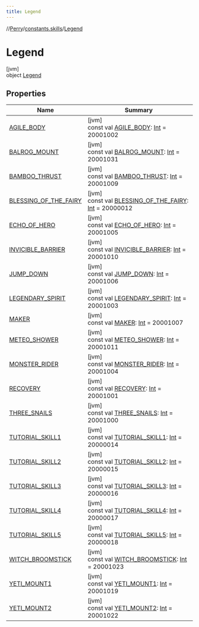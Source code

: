 ```yaml
---
title: Legend
---
```

//[Perry](../../../index.html)/[constants.skills](../index.html)/[Legend](index.html)



# Legend



[jvm]\
object [Legend](index.html)



## Properties


| Name | Summary |
|---|---|
| [AGILE_BODY](-a-g-i-l-e_-b-o-d-y.html) | [jvm]<br>const val [AGILE_BODY](-a-g-i-l-e_-b-o-d-y.html): [Int](https://kotlinlang.org/api/latest/jvm/stdlib/kotlin/-int/index.html) = 20001002 |
| [BALROG_MOUNT](-b-a-l-r-o-g_-m-o-u-n-t.html) | [jvm]<br>const val [BALROG_MOUNT](-b-a-l-r-o-g_-m-o-u-n-t.html): [Int](https://kotlinlang.org/api/latest/jvm/stdlib/kotlin/-int/index.html) = 20001031 |
| [BAMBOO_THRUST](-b-a-m-b-o-o_-t-h-r-u-s-t.html) | [jvm]<br>const val [BAMBOO_THRUST](-b-a-m-b-o-o_-t-h-r-u-s-t.html): [Int](https://kotlinlang.org/api/latest/jvm/stdlib/kotlin/-int/index.html) = 20001009 |
| [BLESSING_OF_THE_FAIRY](-b-l-e-s-s-i-n-g_-o-f_-t-h-e_-f-a-i-r-y.html) | [jvm]<br>const val [BLESSING_OF_THE_FAIRY](-b-l-e-s-s-i-n-g_-o-f_-t-h-e_-f-a-i-r-y.html): [Int](https://kotlinlang.org/api/latest/jvm/stdlib/kotlin/-int/index.html) = 20000012 |
| [ECHO_OF_HERO](-e-c-h-o_-o-f_-h-e-r-o.html) | [jvm]<br>const val [ECHO_OF_HERO](-e-c-h-o_-o-f_-h-e-r-o.html): [Int](https://kotlinlang.org/api/latest/jvm/stdlib/kotlin/-int/index.html) = 20001005 |
| [INVICIBLE_BARRIER](-i-n-v-i-c-i-b-l-e_-b-a-r-r-i-e-r.html) | [jvm]<br>const val [INVICIBLE_BARRIER](-i-n-v-i-c-i-b-l-e_-b-a-r-r-i-e-r.html): [Int](https://kotlinlang.org/api/latest/jvm/stdlib/kotlin/-int/index.html) = 20001010 |
| [JUMP_DOWN](-j-u-m-p_-d-o-w-n.html) | [jvm]<br>const val [JUMP_DOWN](-j-u-m-p_-d-o-w-n.html): [Int](https://kotlinlang.org/api/latest/jvm/stdlib/kotlin/-int/index.html) = 20001006 |
| [LEGENDARY_SPIRIT](-l-e-g-e-n-d-a-r-y_-s-p-i-r-i-t.html) | [jvm]<br>const val [LEGENDARY_SPIRIT](-l-e-g-e-n-d-a-r-y_-s-p-i-r-i-t.html): [Int](https://kotlinlang.org/api/latest/jvm/stdlib/kotlin/-int/index.html) = 20001003 |
| [MAKER](-m-a-k-e-r.html) | [jvm]<br>const val [MAKER](-m-a-k-e-r.html): [Int](https://kotlinlang.org/api/latest/jvm/stdlib/kotlin/-int/index.html) = 20001007 |
| [METEO_SHOWER](-m-e-t-e-o_-s-h-o-w-e-r.html) | [jvm]<br>const val [METEO_SHOWER](-m-e-t-e-o_-s-h-o-w-e-r.html): [Int](https://kotlinlang.org/api/latest/jvm/stdlib/kotlin/-int/index.html) = 20001011 |
| [MONSTER_RIDER](-m-o-n-s-t-e-r_-r-i-d-e-r.html) | [jvm]<br>const val [MONSTER_RIDER](-m-o-n-s-t-e-r_-r-i-d-e-r.html): [Int](https://kotlinlang.org/api/latest/jvm/stdlib/kotlin/-int/index.html) = 20001004 |
| [RECOVERY](-r-e-c-o-v-e-r-y.html) | [jvm]<br>const val [RECOVERY](-r-e-c-o-v-e-r-y.html): [Int](https://kotlinlang.org/api/latest/jvm/stdlib/kotlin/-int/index.html) = 20001001 |
| [THREE_SNAILS](-t-h-r-e-e_-s-n-a-i-l-s.html) | [jvm]<br>const val [THREE_SNAILS](-t-h-r-e-e_-s-n-a-i-l-s.html): [Int](https://kotlinlang.org/api/latest/jvm/stdlib/kotlin/-int/index.html) = 20001000 |
| [TUTORIAL_SKILL1](-t-u-t-o-r-i-a-l_-s-k-i-l-l1.html) | [jvm]<br>const val [TUTORIAL_SKILL1](-t-u-t-o-r-i-a-l_-s-k-i-l-l1.html): [Int](https://kotlinlang.org/api/latest/jvm/stdlib/kotlin/-int/index.html) = 20000014 |
| [TUTORIAL_SKILL2](-t-u-t-o-r-i-a-l_-s-k-i-l-l2.html) | [jvm]<br>const val [TUTORIAL_SKILL2](-t-u-t-o-r-i-a-l_-s-k-i-l-l2.html): [Int](https://kotlinlang.org/api/latest/jvm/stdlib/kotlin/-int/index.html) = 20000015 |
| [TUTORIAL_SKILL3](-t-u-t-o-r-i-a-l_-s-k-i-l-l3.html) | [jvm]<br>const val [TUTORIAL_SKILL3](-t-u-t-o-r-i-a-l_-s-k-i-l-l3.html): [Int](https://kotlinlang.org/api/latest/jvm/stdlib/kotlin/-int/index.html) = 20000016 |
| [TUTORIAL_SKILL4](-t-u-t-o-r-i-a-l_-s-k-i-l-l4.html) | [jvm]<br>const val [TUTORIAL_SKILL4](-t-u-t-o-r-i-a-l_-s-k-i-l-l4.html): [Int](https://kotlinlang.org/api/latest/jvm/stdlib/kotlin/-int/index.html) = 20000017 |
| [TUTORIAL_SKILL5](-t-u-t-o-r-i-a-l_-s-k-i-l-l5.html) | [jvm]<br>const val [TUTORIAL_SKILL5](-t-u-t-o-r-i-a-l_-s-k-i-l-l5.html): [Int](https://kotlinlang.org/api/latest/jvm/stdlib/kotlin/-int/index.html) = 20000018 |
| [WITCH_BROOMSTICK](-w-i-t-c-h_-b-r-o-o-m-s-t-i-c-k.html) | [jvm]<br>const val [WITCH_BROOMSTICK](-w-i-t-c-h_-b-r-o-o-m-s-t-i-c-k.html): [Int](https://kotlinlang.org/api/latest/jvm/stdlib/kotlin/-int/index.html) = 20001023 |
| [YETI_MOUNT1](-y-e-t-i_-m-o-u-n-t1.html) | [jvm]<br>const val [YETI_MOUNT1](-y-e-t-i_-m-o-u-n-t1.html): [Int](https://kotlinlang.org/api/latest/jvm/stdlib/kotlin/-int/index.html) = 20001019 |
| [YETI_MOUNT2](-y-e-t-i_-m-o-u-n-t2.html) | [jvm]<br>const val [YETI_MOUNT2](-y-e-t-i_-m-o-u-n-t2.html): [Int](https://kotlinlang.org/api/latest/jvm/stdlib/kotlin/-int/index.html) = 20001022 |

